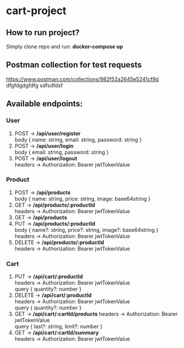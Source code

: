 # cart-project  
  
## How to run project?  
Simply clone repo and run: **docker-compose up**  
  
  
## Postman collection for test requests
https://www.postman.com/collections/982f52a2645e5241cf9d
  dfgfdgdgfdfg
sdfsdfdsf
## Available endpoints:  
### User  
1) POST -> **/api/user/register**  
body { name: string, email: string, password: string }  
2) POST -> **/api/user/login**  
body { email: string, password: string }  
3) POST -> **/api/user/logout**  
headers -> Authorization: Bearer jwtTokenValue  
  
### Product  
1) POST -> **/api/products**  
body { name: string, price: string, image: base64string }  
2) GET -> **/api/products/:productId**   
headers -> Authorization: Bearer jwtTokenValue
3) GET -> **/api/products**
4) PUT -> **/api/products/:productId**  
body { name?: string, price?: string, image?: base64string }  
headers -> Authorization: Bearer jwtTokenValue  
4) DELETE -> **/api/products/:productId**   
headers -> Authorization: Bearer jwtTokenValue  
  
### Cart  
1) PUT -> **/api/cart/:productId**  
headers -> Authorization: Bearer jwtTokenValue  
query { quantity?: number }  
2) DELETE -> **/api/cart/:productId**   
headers -> Authorization: Bearer jwtTokenValue  
query { quantity?: number }  
3) GET -> **/api/cart/:cartId/products**
headers -> Authorization: Bearer jwtTokenValue  
query { last?: string, limit?: number }  
4) GET -> **/api/cart/:cartId/summary**  
headers -> Authorization: Bearer jwtTokenValue  
